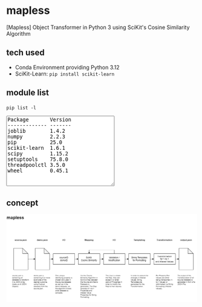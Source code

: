 # mapless
[Mapless] Object Transformer in Python 3 using SciKit's Cosine Similarity Algorithm

## tech used

* Conda Environment providing Python 3.12
* SciKit-Learn: <code>pip install scikit-learn</code>

## module list

<code>pip list -l</code>

<textarea cols="33" rows="12">
Package       Version
------------- -------
joblib        1.4.2
numpy         2.2.3
pip           25.0
scikit-learn  1.6.1
scipy         1.15.2
setuptools    75.8.0
threadpoolctl 3.5.0
wheel         0.45.1
</textarea>

## concept

<img src="concept.png" />